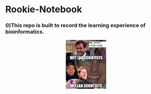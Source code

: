 # Rookie-Notebook
### 0)This repo is built to record the learning experience of bioinformatics.

<div align=center>
<img src="92133596_636243753886758_4898576175804186624_n.jpg" width=25% height=25%/>
</div>
